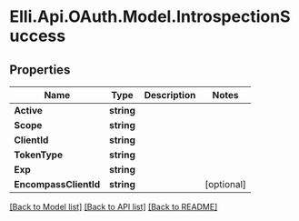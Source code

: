 # Elli.Api.OAuth.Model.IntrospectionSuccess
## Properties

Name | Type | Description | Notes
------------ | ------------- | ------------- | -------------
**Active** | **string** |  | 
**Scope** | **string** |  | 
**ClientId** | **string** |  | 
**TokenType** | **string** |  | 
**Exp** | **string** |  | 
**EncompassClientId** | **string** |  | [optional] 

[[Back to Model list]](../README.md#documentation-for-models) [[Back to API list]](../README.md#documentation-for-api-endpoints) [[Back to README]](../README.md)

